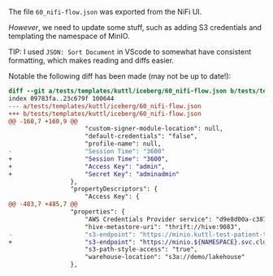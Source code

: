 The file `60_nifi-flow.json` was exported from the NiFi UI.

*However*, we need to update some stuff, such as adding S3 credentials and templating the namespace of MinIO.

TIP: I used `JSON: Sort Document` in VScode to somewhat have consistent formatting, which makes reading and diffs easier.

Notable the following diff has been made (may not be up to date!):

```diff
diff --git a/tests/templates/kuttl/iceberg/60_nifi-flow.json b/tests/templates/kuttl/iceberg/60_nifi-flow.json
index 09783fa..23c679f 100644
--- a/tests/templates/kuttl/iceberg/60_nifi-flow.json
+++ b/tests/templates/kuttl/iceberg/60_nifi-flow.json
@@ -160,7 +160,9 @@
                     "custom-signer-module-location": null,
                     "default-credentials": "false",
                     "profile-name": null,
-                    "Session Time": "3600"
+                    "Session Time": "3600",
+                    "Access Key": "admin",
+                    "Secret Key": "adminadmin"
                 },
                 "propertyDescriptors": {
                     "Access Key": {
@@ -483,7 +485,7 @@
                 "properties": {
                     "AWS Credentials Provider service": "d9e8d00a-c387-3064-add2-c6060f158ae7",
                     "hive-metastore-uri": "thrift://hive:9083",
-                    "s3-endpoint": "https://minio.kuttl-test-patient-tarpon.svc.cluster.local:9000",
+                    "s3-endpoint": "https://minio.${NAMESPACE}.svc.cluster.local:9000",
                     "s3-path-style-access": "true",
                     "warehouse-location": "s3a://demo/lakehouse"
                 },
```
